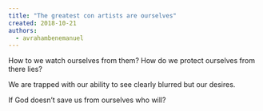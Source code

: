 ```yaml
---
title: "The greatest con artists are ourselves"
created: 2018-10-21
authors: 
  - avrahambenemanuel
---
```


How to we watch ourselves from them? How do we protect ourselves from there lies?

We are trapped with our ability to see clearly blurred but our desires.

If God doesn’t save us from ourselves who will?
